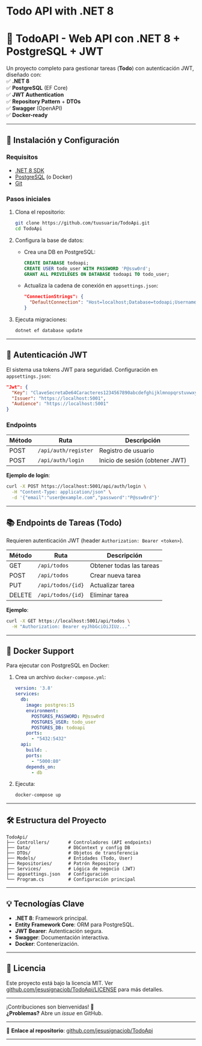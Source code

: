 # Todo API with .NET 8
# **📌 TodoAPI - Web API con .NET 8 + PostgreSQL + JWT**  

Un proyecto completo para gestionar tareas (**Todo**) con autenticación JWT, diseñado con:  
✅ **.NET 8**  
✅ **PostgreSQL** (EF Core)  
✅ **JWT Authentication**  
✅ **Repository Pattern** + **DTOs**  
✅ **Swagger** (OpenAPI)  
✅ **Docker-ready**  

---

## **🚀 Instalación y Configuración**  

### **Requisitos**  
- [.NET 8 SDK](https://dotnet.microsoft.com/download)  
- [PostgreSQL](https://www.postgresql.org/download/) (o Docker)  
- [Git](https://git-scm.com/)  

### **Pasos iniciales**  
1. Clona el repositorio:  
   ```bash
   git clone https://github.com/tuusuario/TodoApi.git
   cd TodoApi
   ```

2. Configura la base de datos:  
   - Crea una DB en PostgreSQL:  
     ```sql
     CREATE DATABASE todoapi;
     CREATE USER todo_user WITH PASSWORD 'P@ssw0rd';
     GRANT ALL PRIVILEGES ON DATABASE todoapi TO todo_user;
     ```  
   - Actualiza la cadena de conexión en `appsettings.json`:  
     ```json
     "ConnectionStrings": {
       "DefaultConnection": "Host=localhost;Database=todoapi;Username=todo_user;Password=P@ssw0rd"
     }
     ```  

3. Ejecuta migraciones:  
   ```bash
   dotnet ef database update
   ```

---

## **🔐 Autenticación JWT**  
El sistema usa tokens JWT para seguridad. Configuración en `appsettings.json`:  
```json
"Jwt": {
  "Key": "ClaveSecretaDe64Caracteres1234567890abcdefghijklmnopqrstuvwxyz",
  "Issuer": "https://localhost:5001",
  "Audience": "https://localhost:5001"
}
```  

### **Endpoints**  
| Método | Ruta                | Descripción                     |  
|--------|---------------------|---------------------------------|  
| POST   | `/api/auth/register`| Registro de usuario             |  
| POST   | `/api/auth/login`   | Inicio de sesión (obtener JWT)  |  

**Ejemplo de login**:  
```bash
curl -X POST https://localhost:5001/api/auth/login \
  -H "Content-Type: application/json" \
  -d '{"email":"user@example.com","password":"P@ssw0rd"}'
```

---

## **📚 Endpoints de Tareas (Todo)**  
Requieren autenticación JWT (header `Authorization: Bearer <token>`).  

| Método | Ruta          | Descripción               |  
|--------|---------------|---------------------------|  
| GET    | `/api/todos`  | Obtener todas las tareas  |  
| POST   | `/api/todos`  | Crear nueva tarea         |  
| PUT    | `/api/todos/{id}` | Actualizar tarea      |  
| DELETE | `/api/todos/{id}` | Eliminar tarea      |  

**Ejemplo**:  
```bash
curl -X GET https://localhost:5001/api/todos \
  -H "Authorization: Bearer eyJhbGciOiJIUz..."
```

---

## **🐳 Docker Support**  
Para ejecutar con PostgreSQL en Docker:  

1. Crea un archivo `docker-compose.yml`:  
   ```yaml
   version: '3.8'
   services:
     db:
       image: postgres:15
       environment:
         POSTGRES_PASSWORD: P@ssw0rd
         POSTGRES_USER: todo_user
         POSTGRES_DB: todoapi
       ports:
         - "5432:5432"
     api:
       build: .
       ports:
         - "5000:80"
       depends_on:
         - db
   ```  

2. Ejecuta:  
   ```bash
   docker-compose up
   ```

---

## **🛠️ Estructura del Proyecto**  
```  
TodoApi/  
├── Controllers/       # Controladores (API endpoints)  
├── Data/              # DbContext y config DB  
├── DTOs/              # Objetos de transferencia  
├── Models/            # Entidades (Todo, User)  
├── Repositories/      # Patrón Repository  
├── Services/          # Lógica de negocio (JWT)  
├── appsettings.json   # Configuración  
└── Program.cs         # Configuración principal  
```  

---

## **💡 Tecnologías Clave**  
- **.NET 8**: Framework principal.  
- **Entity Framework Core**: ORM para PostgreSQL.  
- **JWT Bearer**: Autenticación segura.  
- **Swagger**: Documentación interactiva.  
- **Docker**: Contenerización.  

---

## **📄 Licencia**  
Este proyecto está bajo la licencia MIT. Ver [github.com/jesusignaciob/TodoApi/LICENSE](MIT) para más detalles.

--- 

¡Contribuciones son bienvenidas! 🎉  
**¿Problemas?** Abre un *issue* en GitHub.  

--- 

🔗 **Enlace al repositorio**: [github.com/jesusignaciob/TodoApi](https://github.com/jesusignaciob/TodoApi)  

---